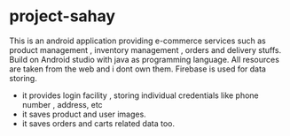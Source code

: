 # project-sahay
This is an android application providing e-commerce services such as product management , inventory management , orders and delivery stuffs.
Build on Android studio with java as programming language.
All resources are taken from the web and i dont own them.
Firebase is used for data storing.
 - it provides login facility , storing individual credentials like phone number , address, etc
 - it saves product and user images.
 - it saves orders and carts related data too.
